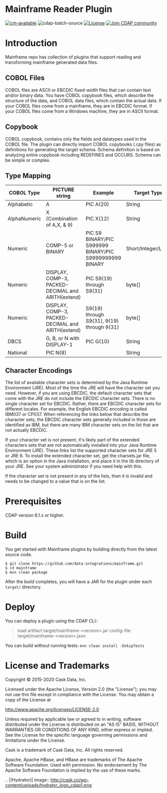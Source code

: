 # Mainframe Reader Plugin

[![cm-available](https://cdap-users.herokuapp.com/assets/cm-available.svg)](https://docs.cdap.io/cdap/current/en/integrations/cask-market.html)
![cdap-batch-source](https://cdap-users.herokuapp.com/assets/cdap-batch-source.svg)
[![License](https://img.shields.io/badge/License-Apache%202.0-blue.svg)](https://opensource.org/licenses/Apache-2.0)
[![Join CDAP community](https://cdap-users.herokuapp.com/badge.svg?t=wrangler)](https://cdap-users.herokuapp.com?t=1)

# Introduction

Mainframe repo has collection of plugins that support reading and transforming mainframe generated data files. 

## COBOL Files
COBOL files are ASCII or EBCDIC fixed-width files that can contain text and/or binary data. 
You have COBOL copybook files, which describe the structure of the data, and COBOL data files, 
which contain the actual data. If your COBOL files come from a mainframe, they are in EBCDIC format. 
If your COBOL files come from a Windows machine, they are in ASCII format.

## Copybook
COBOL copybook, contains only the fields and datatypes used in the COBOL file. The plugin can directly 
import COBOL copybooks (.cpy files) as definitions for generating the target schema. Schema definition
is based on analyzing entire copybook including REDEFINES and OCCURS. Schema can be simple or complex.

## Type Mapping

| COBOL Type | PICTURE string | Example | Target Type |
|------------|----------------|---------|-------------|
| Alphabetic | A | PIC A(20) | String |
| AlphaNumeric | X (Combination of A,X, & 9) | PIC X(12) | String |
| Numeric | COMP-5 or BINARY | PIC S9 BINARY/PIC S999999 BINARY/PIC S9999999999 BINARY | Short/Integer/Long |
| Numeric | DISPLAY, COMP-3, PACKED-DECIMAL and ARITH(extend) | PIC S9(19) through S9(31) | byte[] |
| Numeric | DISPLAY, COMP-3, PACKED-DECIMAL and ARITH(extend) | S9(19) through S9(31), 9(19) through 9(31) | byte[] |
| DBCS | G, B, or N with DISPLAY-1 | PIC G(10) | String |
| National | PIC N(8) | | String |  

## Character Encodings 
The list of available character sets is determined by the Java Runtime Environment (JRE). Most of the time the 
JRE will have the character set you need. However, if you are using EBCDIC, the default character sets that come 
with the JRE do not include the EBCDIC character sets. There is no single character set for EBCDIC. Rather, 
there are EBCDIC character sets for different locales. For example, the English EBCDIC encoding is called IBM037 
or CP037. When referencing the links below that describe the character sets, the EBCDIC character sets generally 
included in those are identified as IBM, but there are many IBM character sets on the list that are not actually EBCDIC.

If your character set is not present, it's likely part of the extended characters sets that are not automatically 
installed into your Java Runtime Environment (JRE). These links list the supported character sets for JRE 5 or JRE 6. 
To install the extended character set, get the charsets.jar file, which is an option in the Java installation, 
and place it in the lib directory of your JRE. See your system administrator if you need help with this.

If the character set is not present in any of the lists, then it is invalid and needs to be changed to a value that 
is on the list.

# Prerequisites
CDAP version 6.1.x or higher. 
  
# Build
You get started with Mainframe  plugins by building directly from the latest source code. 

    $ git clone https://github.com/data-integrations/mainframe.git
    $ cd mainframe
    $ mvn clean package

After the build completes, you will have a JAR for the plugin under each ``target/`` directory.

# Deploy
You can deploy a plugin using the CDAP CLI::

  > load artifact target/mainframe-&lt;version&gt;.jar config-file target/mainframe-&lt;version&gt;.json

You can build without running tests: ``mvn clean install -DskipTests``

# License and Trademarks

Copyright © 2015-2020 Cask Data, Inc.

Licensed under the Apache License, Version 2.0 (the "License"); you may not use this file except
in compliance with the License. You may obtain a copy of the License at

http://www.apache.org/licenses/LICENSE-2.0

Unless required by applicable law or agreed to in writing, software distributed under the 
License is distributed on an "AS IS" BASIS, WITHOUT WARRANTIES OR CONDITIONS OF ANY KIND, 
either express or implied. See the License for the specific language governing permissions 
and limitations under the License.

Cask is a trademark of Cask Data, Inc. All rights reserved.

Apache, Apache HBase, and HBase are trademarks of The Apache Software Foundation. Used with
permission. No endorsement by The Apache Software Foundation is implied by the use of these marks.

.. |(Hydrator)| image:: http://cask.co/wp-content/uploads/hydrator_logo_cdap1.png
